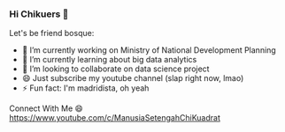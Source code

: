 ### Hi Chikuers 👋

Let's be friend bosque:

- 🔭 I’m currently working on Ministry of National Development Planning
- 🌱 I’m currently learning about big data analytics
- 👯 I’m looking to collaborate on data science project
- 😄 Just subscribe my youtube channel (slap right now, lmao)
- ⚡ Fun fact: I'm madridista, oh yeah

Connect With Me 😄
<br>
https://www.youtube.com/c/ManusiaSetengahChiKuadrat

